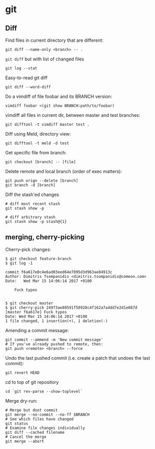 # git

## Diff

Find files in current directory that are different:  

    git diff --name-only <branch> -- .

`git diff` but with list of changed files
    
    git log --stat 

Easy-to-read git diff

    git diff --word-diff

Do a vimdiff of file foobar and its BRANCH version:  

    vimdiff foobar <(git show BRANCH:path/to/foobar)   

vimdiff all files in current dir, between master and test branches:  

    git difftool -t vimdiff master test .

Diff using Meld, directory view:  

    git difftool -t meld -d test

Get specific file from branch:  

    git checkout [branch] -- [file]

Delete remote and local branch (order of exec matters):

    git push orign --delete [branch]
    git branch -d [branch]

Diff the stash'ed changes

    # diff most recent stash
    git stash show -p

    # diff arbitrary stash
    git stash show -p stash@{1}

## merging, cherry-picking

Cherry-pick changes:

    $ git checkout feature-branch
    $ git log -1

    commit f6a617e0c4e6ad03eed64e7095d3d963ae84913c
    Author: Dimitris Tsompanidis <dimitris.tsompanidis@comeon.com>
    Date:   Wed Mar 15 14:06:14 2017 +0100

        Fuck typos


    $ git checkout master
    $ git cherry-pick 24973ae80591f58928c4f162a7a4dd7e2d1e087d
    [master f6a617e] Fuck typos
    Date: Wed Mar 15 14:06:14 2017 +0100
    1 file changed, 1 insertion(+), 1 deletion(-)


Amending a commit message:

    git commit --ammend -m 'New commit message'
    # If you've already pushed to remote, then:
    git push <remote> <branch> --force

Undo the last pushed commit (i.e. create a patch that undoes the last commit):

    git revert HEAD

cd to top of git repository

    cd `git rev-parse --show-toplevel`

Merge dry-run:

    # Merge but dont commit 
    git merge --no-commit --no-ff $BRANCH
    # See which files have changed
    git status
    # Examine file changes individually
    git diff --cached filename
    # Cancel the merge
    git merge --abort
